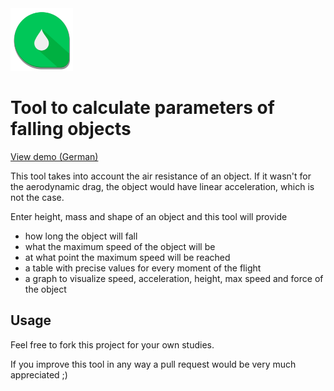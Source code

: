 <img alt="Avatar" src="https://raw.githubusercontent.com/JoHoop/calc-physics-of-falling-objects/master/img/android-icon-192x192.png" width="100" />

# Tool to calculate parameters of falling objects

[View demo (German)](https://johoop.github.io/calc-physics-of-falling-objects/)

This tool takes into account the air resistance of an object.
If it wasn't for the aerodynamic drag, the object would have linear acceleration, which is not the case.

Enter height, mass and shape of an object and this tool will provide

- how long the object will fall
- what the maximum speed of the object will be
- at what point the maximum speed will be reached
- a table with precise values for every moment of the flight
- a graph to visualize speed, acceleration, height, max speed and force of the object


## Usage

Feel free to fork this project for your own studies.

If you improve this tool in any way a pull request would be very much appreciated ;)
